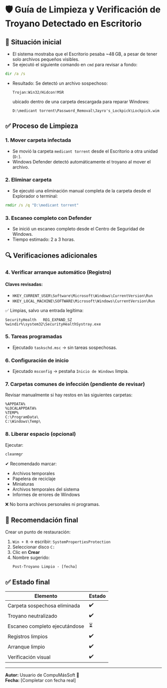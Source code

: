 # 🛡 Guía de Limpieza y Verificación de Troyano Detectado en Escritorio

## 🧩 Situación inicial

- El sistema mostraba que el Escritorio pesaba ~48 GB, a pesar de tener solo archivos pequeños visibles.
- Se ejecutó el siguiente comando en `cmd` para revisar a fondo:

```cmd
dir /a /s
```

- Resultado: Se detectó un archivo sospechoso:
  ```
  Trojan:Win32/Hidcon!MSR
  ```
  ubicado dentro de una carpeta descargada para reparar Windows:
  ```
  D:\medicant torrent\Password_Removal\Jayro's_Lockpick\Lockpick.wim
  ```

## ✅ Proceso de Limpieza

### 1. **Mover carpeta infectada**
- Se movió la carpeta `medicant torrent` desde el Escritorio a otra unidad (`D:`).
- Windows Defender detectó automáticamente el troyano al mover el archivo.

### 2. **Eliminar carpeta**
- Se ejecutó una eliminación manual completa de la carpeta desde el Explorador o terminal:

```cmd
rmdir /s /q "D:\medicant torrent"
```

### 3. **Escaneo completo con Defender**
- Se inició un escaneo completo desde el Centro de Seguridad de Windows.
- Tiempo estimado: 2 a 3 horas.

## 🔍 Verificaciones adicionales

### 4. **Verificar arranque automático (Registro)**

#### Claves revisadas:

- `HKEY_CURRENT_USER\Software\Microsoft\Windows\CurrentVersion\Run`
- `HKEY_LOCAL_MACHINE\SOFTWARE\Microsoft\Windows\CurrentVersion\Run`

✅ Limpias, salvo una entrada legítima:

```
SecurityHealth   REG_EXPAND_SZ   %windir%\system32\SecurityHealthSystray.exe
```

### 5. **Tareas programadas**
- Ejecutado `taskschd.msc` → sin tareas sospechosas.

### 6. **Configuración de inicio**
- Ejecutado `msconfig` → pestaña `Inicio de Windows` limpia.

### 7. **Carpetas comunes de infección (pendiente de revisar)**

Revisar manualmente si hay restos en las siguientes carpetas:

```
%APPDATA%
%LOCALAPPDATA%
%TEMP%
C:\ProgramData\
C:\Windows\Temp\
```

### 8. **Liberar espacio (opcional)**

Ejecutar:

```cmd
cleanmgr
```

✔ Recomendado marcar:

- Archivos temporales  
- Papelera de reciclaje  
- Miniaturas  
- Archivos temporales del sistema  
- Informes de errores de Windows  

❌ No borra archivos personales ni programas.

## 🎯 Recomendación final

Crear un punto de restauración:

1. `Win + R` → escribir: `SystemPropertiesProtection`
2. Seleccionar disco `C:`
3. Clic en **Crear**
4. Nombre sugerido:
   ```
   Post-Troyano Limpio - [fecha]
   ```

## ✅ Estado final

| Elemento                            | Estado   |
|------------------------------------|----------|
| Carpeta sospechosa eliminada       | ✔️        |
| Troyano neutralizado               | ✔️        |
| Escaneo completo ejecutándose      | ⏳        |
| Registros limpios                  | ✔️        |
| Arranque limpio                    | ✔️        |
| Verificación visual                | ✔️        |

---

**Autor:** Usuario de CompuMásSoft 🧠  
**Fecha:** [Completar con fecha real]
